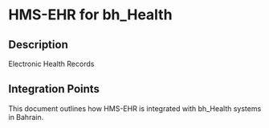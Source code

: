# HMS-EHR for bh_Health

## Description

Electronic Health Records

## Integration Points

This document outlines how HMS-EHR is integrated with bh_Health systems in Bahrain.
